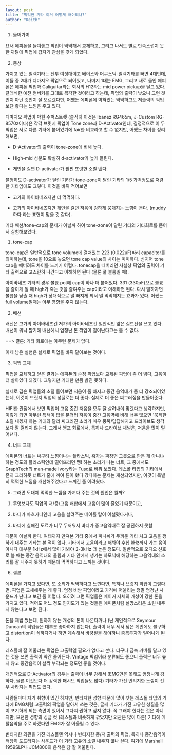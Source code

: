 ```yaml
---
layout: post
title: "먹먹한 기타 이거 어떻게 해야되나?"
author: "Keith"
---
```



1. 들어가며




요새 에피폰을 들여놓고 픽업이 먹먹해서 교체하고, 그리고 나서도 별로 만족스럽지 못한 까닭에 픽업에 갑자기 관심을 갖게 되었다.




2. 증상




가지고 있는 일렉기타는 전부 여섯대이고 베이스와 어쿠스틱-일렉기타를 빼면 4대인데, 이들 중 2대가 디마지오 픽업으로 되어있고, 나머지 1대는 EMG, 그리고 새로 들인 에피폰은 에피폰 픽업과 Caliguitar라는 회사의 H12라는 mid power pickup을 달고 있다. 클래식한 예전 험버커를 그대로 복각한 것이라고 하는데, 픽업의 출력이 낮으니 그런 것인지 아닌 것인지 잘 모르겠다만, 어쨌든 에피폰에 박혀있는 먹먹하고도 저출력의 픽업보단 좋다는 느낌은 주고 있다.




디마지오 픽업이 박힌 수퍼스트랫 (솔직히 이것은 Ibanez RG465m, J-Custom RG-8570z이다)은 각각 브릿지 픽업이 Tone zone과 D-Activator인데, 결정적으로 이 두 픽업은 서로 다른 기타에 붙어있기에 fair한 비교라고 할 수 없지만, 어쨌든 차이를 정리해보면,




- D-Activator의 출력이 tone-zone에 비해 높다.

- High-mid 성분도 확실히 d-activator가 높게 들린다. 

- 게인을 걸면 D-activator가 훨씬 또렷한 소릴 낸다.




불행히도 D-activator가 달린 기타가 tone-zone이 달린 기타의 1/5 가격정도로 저렴한 기타임에도 그렇다. 이것을 바꿔 적어보면




- 고가의 아이바네즈지만 더 먹먹하다.

- 고가의 아이바네즈지만 게인을 걸면 저음이 강하게 뭉개지는 느낌이 든다. (muddy하다 라는 표현이 맞을 것 같다).




기타 배선/tone-cap의 문제가 아닐까 하여 tone-zone이 달린 기타의 기타회로를 뜯어서 실험해보았다.




1) tone-cap




tone-cap은 일반적으로 tone volume에 걸쳐있는 223 (0.022uF)짜리 capacitor를 의미하는데, tone을 10으로 놓으면 tone cap value의 차이는 미미하다. 심지어 tone cap을 떼버려도 차이를 느끼기 어렵다. tonecap을 떼버리면 사실상 픽업의 출력이 기타 출력으로 고스란히 나간다고 이해하면 된다 (물론 풀 볼륨일 때).




아이바네즈 기타의 경우 볼륨 pot에 cap이 하나 더 붙어있다. 331 (330pF)으로 볼륨을 줄이게 될 때 high가 죽는 것을 줄여주는 cap이라고 이해하면 된다. 다시 말하자면 볼륨을 낮출 때 high가 상대적으로 덜 빠지게 되서 덜 먹먹해지는 효과가 있다. 어쨌든 full volume일때는 아무 영향을 주지 않는다.




2) 배선




배선은 고가의 아이바네즈건 저가의 아이바네즈건 일반적인 얇은 실드선을 쓰고 있다. 배선이 워낙 짧기에 배선에서 엄청난 톤 깎임이 일어난다고는 볼 수 없다.




==> 결론: 기타 회로에는 아무런 문제가 없다.




이제 남은 실험은 실제로 픽업을 바꿔 달아보는 것이다. 




3. 픽업 교체




픽업을 교체하고 얻은 결과는 에피폰의 순정 픽업보다 교체된 픽업이 좀 더 밝다, 고음이 더 살아있다 되겠다. 그렇지만 기대한 만큼 밝진 못하다. 




실제로 깁슨 픽업들의 소릴 들어보면 저음이 좀 빠지고 중간 음역대가 좀 더 강조되어있는데, 이것이 브릿지 픽업의 성질로는 더 좋다. 실제로 더 좋은 찌그러짐을 만들어준다.




HIFI한 관점에서 보면 픽업이 고음 중간 저음을 모두 잘 살려내야 맞겠다고 생각하지만, 이렇게 되면 아무런 특색이 없을 뿐더러 저음이 중간 고음역에 비해 너무 많으면 '묵직한 소릴 내겠지'하는 기대와 달리 찌그러진 소리가 매우 뭉뚝/답답해지고 드라이브도 생각보다 잘 걸리지 않는다. 그래서 앰프 회로에서, 특히나 드라이브 채널은, 저음을 많이 덜어낸다.




4. 너트 교체




에피폰의 너트는 싸구려 느낌이나는 플라스틱, 혹자는 짜장면 그릇으로 만든 게 아니냐 하는 정도의 플라스틱인데 떨어뜨리면 쨍! 하는 소리가 나는 너트, 그 중에서도 GraphTech의 man-made Ivory라는 Tusq로 바꿔 보았다. 레스폴 타입의 기타에서 흔히 그러하듯 너트가 줄에 끼여 튠이 왔다 갔다하는 문제는 개선되었지만, 이것이 특별히 먹먹한 느낌을 개선해주었다고 느끼긴 좀 어려웠다.




5. 그러면 도대체 먹먹한 느낌을 가져다 주는 것의 원인은 뭘까?




1) 무엇보다도 픽업의 저/중/고음 배합에서 고음이 많이 줄었기 때문이고,

2) 바디가 마호가니인데 고음을 살려주는 메이플 탑이 어설펐다거나,

3) 바디에 칠해진 도료가 너무 두꺼워서 바디가 중고음역대로 잘 공진하지 못함




때문이 아닐까 한다. 여태까지 만져본 기타 중에서 피니쉬가 두꺼운 기타 치고 고음을 쨍하게 내주는 기타는 본 적이 없다. 기타에서 고음이라고 해봐야 수십 kHz까지 가는 음이 아니다 대부분 1kHz에서 많이 가봐야 2-3kHz 더 높은 정도다. 일반적으로 오디오 신호로 볼 때는 중간 음역대의 울림과 기타 안에서 생기는 하모닉에 해당하는 고음역대의 소리를 잘 내주지 못하기 때문에 먹먹하다고 느끼는 것이다.




6. 결론




에피폰을 가지고 있다면, 또 소리가 먹먹하다고 느낀다면, 특히나 브릿지 픽업이 그렇다면, 픽업은 교체해주는 게 좋다. 엄청 비싼 픽업이라고 가격에 어울리는 정말 엄청난 사운드가 난다고 보긴 좀 어렵다. 오히려 그런 픽업들은 메이커 자체의 개성이 강한 톤을 가지고 있다. 적어도 어느 정도 인지도가 있는 것들은 에피폰처럼 실망스러운 소린 내주지 않는다고 보면 된다.




돈을 제법 썼는데, 원하지 않는 개성의 톤이 나온다거나 (난 개인적으로 Seymour Duncan의 픽업들은 대부분 좋아하지 않는다), 출력이 너무 세서 낮은 게인에도 불구하고 distortion이 심하다거나 하면 계속해서 바꿈질을 해야하니 중복투자가 일어나게 된다.




레스폴에 잘 어울리는 픽업은 고출력일 필요가 없다고 본다. 더구나 금속 커버를 달고 있는 것을 쓰면 출력이 약간 줄어든다. Vintage 픽업이라 분류되도 좋으니 출력은 너무 높지 않고 중간음역이 살짝 부각되는 정도면 좋을 것이다. 




개인적으로 D-Activator의 경우는 출력이 너무 강해서 (EMG만은 못해도 엄청나게 강하다, 물론 이것보다 더 강력한 패시브 픽업들도 많다) 기타가 가진 빈티지한 느낌이 전부 사라지는 픽업도 있다. 




사람들마다 자기 취향이 있긴 하지만, 빈티지한 성향 때문에 많이 찾는 레스폴 타입의 기타에 EMG처럼 고출력의 픽업을 달아서 쓰는 것은, 글쎄 기타가 가진 고유한 성질을 많이 포기하게 되는 측면이 있어서 그다지 권하고 싶지 않다. 꼭 그래야 한다는 것은 아니지만, 모던한 성향의 싱글 컷 (레스폴과 비슷하게 깎았지만 외관은 많이 다른) 기타에 메탈음악을 주로 하겠다면 EMG가 잘 어울릴 수 있다. 




빈티지한 외관을 가진 레스폴엔 역시나 빈티지한 중/저 출력의 픽업, 특히나 중간음역이 적당히 도드라지는 사운드가 이 기타 고유의 소릴 내주지 않나 싶다. 여기에 Marshall 1959SLP나 JCM800의 음색은 참 잘 어울린다. 


